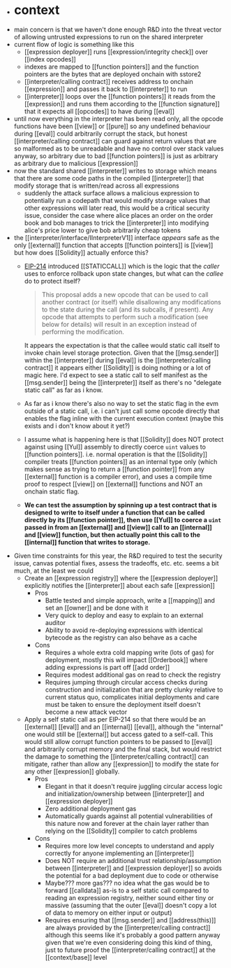 - # context
- main concern is that we haven't done enough R&D into the threat vector of allowing untrusted expressions to run on the shared interpreter
- current flow of logic is something like this
	- [[expression deployer]] runs [[expression/integrity check]] over [[index opcodes]]
	- indexes are mapped to [[function pointers]] and the function pointers are the bytes that are deployed onchain with sstore2
	- [[interpreter/calling contract]] receives address to onchain [[expression]] and passes it back to [[interpreter]] to run
	- [[interpreter]] loops over the [[function pointers]] it reads from the [[expression]] and runs them according to the [[function signature]] that it expects all [[opcodes]] to have during [[eval]]
- until now everything in the interpreter has been read only, all the opcode functions have been [[view]] or [[pure]] so any undefined behaviour during [[eval]] could arbitrarily corrupt the stack, but honest [[interpreter/calling contract]] can guard against return values that are so malformed as to be unreadable and have no control over stack values anyway, so arbitrary due to bad [[function pointers]] is just as arbitrary as arbitrary due to malicious [[expression]]
- now the standard shared [[interpreter]] writes to storage which means that there are some code paths in the compiled [[interpreter]] that modify storage that is written/read across all expressions
	- suddenly the attack surface allows a malicious expression to potentially run a codepath that would modify storage values that other expressions will later read, this would be a critical security issue, consider the case where alice places an order on the order book and bob manages to trick the [[interpreter]] into modifying alice's price lower to give bob arbitrarily cheap tokens
- the [[interpreter/interface/IInterpreterV1]] interface _appears_ safe as the only [[external]] function that accepts [[function pointers]] is [[view]] but how does [[Solidity]] actually enforce this?
	- [EIP-214](https://eips.ethereum.org/EIPS/eip-214) introduced [[STATICCALL]] which is the logic that the _caller_ uses to enforce rollback upon state changes, but what can the _callee_ do to protect itself?
	  
	  > This proposal adds a new opcode that can be used to call another contract (or itself) while disallowing any modifications to the state during the call (and its subcalls, if present). Any opcode that attempts to perform such a modification (see below for details) will result in an exception instead of performing the modification.
	  
	  It appears the expectation is that the callee would static call itself to invoke chain level storage protection. Given that the [[msg.sender]] within the [[interpreter]] during [[eval]] is the [[interpreter/calling contract]] it appears either [[Solidity]] is doing nothing or a lot of magic here. I'd expect to see a static call to self manifest as the [[msg.sender]] being the [[interpreter]] itself as there's no "delegate static call" as far as i know.
	- As far as i know there's also no way to set the static flag in the evm outside of a static call, i.e. i can't just call some opcode directly that enables the flag inline with the current execution context (maybe this exists and i don't know about it yet?)
	- I assume what is happening here is that [[Solidity]] does NOT protect against using [[Yul]] assembly to directly coerce `uint` values to [[function pointers]]. i.e. normal operation is that the [[Solidity]] compiler treats [[function pointers]] as an internal type only (which makes sense as trying to return a [[function pointer]] from any [[external]] function is a compiler error), and uses a compile time proof to respect [[view]] on [[external]] functions and NOT an onchain static flag.
	- **We can test the assumption by spinning up a test contract that is designed to write to itself under a function that can be called directly by its [[function pointer]], then use [[Yul]] to coerce a `uint` passed in from an [[external]] and [[view]] call to an [[internal]] and [[view]] function, but then actually point this call to the [[internal]] function that writes to storage.**
- Given time constraints for this year, the R&D required to test the security issue, canvas potential fixes, assess the tradeoffs, etc. etc. seems a bit much, at the least we could
	- Create an [[expression registry]] where the [[expression deployer]] explicitly notifies the [[interpreter]] about each safe [[expression]]
		- Pros
			- Battle tested and simple approach, write a [[mapping]] and set an [[owner]] and be done with it
			- Very quick to deploy and easy to explain to an external auditor
			- Ability to avoid re-deploying expressions with identical bytecode as the registry can also behave as a cache
		- Cons
			- Requires a whole extra cold mapping write (lots of gas) for deployment, mostly this will impact [[Orderbook]] where adding expressions is part off [[add order]]
			- Requires modest additional gas on read to check the registry
			- Requires jumping through circular access checks during construction and initialization that are pretty clunky relative to current status quo, complicates initial deployments and care must be taken to ensure the deployment itself doesn't become a new attack vector
	- Apply a self static call as per EIP-214 so that there would be an [[external]] [[eval]] and an [[internal]] [[eval]], although the "internal" one would still be [[external]] but access gated to a self-call. This would still allow corrupt function pointers to be passed to [[eval]] and arbitrarily corrupt memory and the final stack, but would restrict the damage to something the [[interpreter/calling contract]] can mitigate, rather than allow any [[expression]] to modify the state for any other [[expression]] globally.
		- Pros
			- Elegant in that it doesn't require juggling circular access logic and initialization/ownership between [[interpreter]] and [[expression deployer]]
			- Zero additional deployment gas
			- Automatically guards against all potential vulnerabilities of this nature now and forever at the chain layer rather than relying on the [[Solidity]] compiler to catch problems
		- Cons
			- Requires more low level concepts to understand and apply correctly for anyone implementing an [[interpreter]]
			- Does NOT require an additional trust relationship/assumption between [[interpreter]] and [[expression deployer]] so avoids the potential for a bad deployment due to code or otherwise
			- Maybe??? more gas??? no idea what the gas would be to forward [[calldata]] as-is to a self static call compared to reading an expression registry, neither sound either tiny or massive (assuming that the outer [[eval]] doesn't copy a lot of data to memory on either input or output)
			- Requires ensuring that [[msg.sender]] and [[address(this)]] are always provided by the [[interpreter/calling contract]] although this seems like it's probably a good pattern anyway given that we're even considering doing this kind of thing, just to future proof the [[interpreter/calling contract]] at the [[context/base]] level